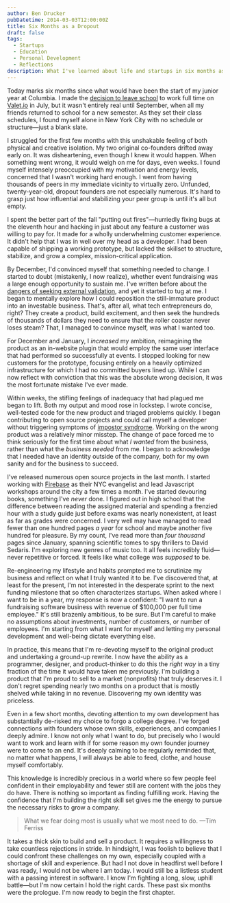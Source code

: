 ```yaml
---
author: Ben Drucker
pubDatetime: 2014-03-03T12:00:00Z
title: Six Months as a Dropout
draft: false
tags:
  - Startups
  - Education
  - Personal Development
  - Reflections
description: What I've learned about life and startups in six months as a full time founder and college dropout
---
```


Today marks six months since what would have been the start of my junior year at Columbia. I made the [decision to leave school](http://www.bendrucker.me/posts/going-all-in/) to work full time on [Valet.io](http://www.valet.io) in July, but it wasn't entirely real until September, when all my friends returned to school for a new semester. As they set their class schedules, I found myself alone in New York City with no schedule or structure—just a blank slate.

I struggled for the first few months with this unshakable feeling of both physical and creative isolation. My two original co-founders drifted away early on. It was disheartening, even though I knew it would happen. When something went wrong, it would weigh on me for days, even weeks. I found myself intensely preoccupied with my motivation and energy levels, concerned that I wasn't working hard enough. I went from having thousands of peers in my immediate vicinity to virtually zero. Unfunded, twenty-year-old, dropout founders are not especially numerous. It's hard to grasp just how influential and stabilizing your peer group is until it's all but empty. 

I spent the better part of the fall "putting out fires"—hurriedly fixing bugs at the eleventh hour and hacking in just about any feature a customer was willing to pay for. It made for a wholly underwhelming customer experience. It didn't help that I was in well over my head as a developer. I had been capable of shipping a working prototype, but lacked the skillset to structure, stabilize, and grow a complex, mission-critical application.

By December, I'd convinced myself that something needed to change. I started to doubt (mistakenly, I now realize), whether event fundraising was a large enough opportunity to sustain me. I've written before about the [dangers of seeking external validation](http://www.bendrucker.me/posts/why-i-didnt-apply-to-ycombinator/), and yet it started to tug at me. I began to mentally explore how I could reposition the still-immature product into an investable business. That's, after all, what tech entrepreneurs do, right? They create a product, build excitement, and then seek the hundreds of thousands of dollars they need to ensure that the roller coaster never loses steam? That, I managed to convince myself, was what I wanted too. 

For December and January, I *increased* my ambition, reimagining the product as an in-website plugin that would employ the same user interface that had performed so successfully at events. I stopped looking for new customers for the prototype, focusing entirely on a heavily optimized infrastructure for which I had no committed buyers lined up. While I can now reflect with conviction that this was the absolute wrong decision, it was the most fortunate mistake I've ever made. 

Within weeks, the stifling feelings of inadequacy that had plagued me began to lift. Both my output and mood rose in lockstep. I wrote concise, well-tested code for the new product and triaged problems quickly. I began contributing to open source projects and could call myself a developer without triggering symptoms of [impostor syndrome](http://en.wikipedia.org/wiki/Impostor_syndrome). Working on the wrong product was a relatively minor misstep. The change of pace forced me to think seriously for the first time about what *I wanted* from the business, rather than what the *business needed* from me. I began to acknowledge that I needed have an identity outside of the company, both for my own sanity and for the business to succeed. 

I've released numerous open source projects in the last month. I started working with [Firebase](http://firebase.com) as their NYC evangelist and lead Javascript workshops around the city a few times a month. I've started devouring books, something I've *never* done. I figured out in high school that the difference between reading the assigned material and spending a frenzied hour with a study guide just before exams was nearly nonexistent, at least as far as grades were concerned. I very well may have managed to read fewer than one hundred pages *a year* for school and maybe another five hundred for pleasure. By my count, I've read more than *four thousand* pages since January, spanning scientific tomes to spy thrillers to David Sedaris. I'm exploring new genres of music too. It all feels incredibly fluid—never repetitive or forced. It feels like what college was *supposed* to be. 

Re-engineering my lifestyle and habits prompted me to scrutinize my business and reflect on what I truly wanted it to be. I've discovered that, at least for the present, I'm not interested in the desperate sprint to the next funding milestone that so often characterizes startups. When asked where I want to be in a year, my response is now a confident: "I want to run a fundraising software business with revenue of $100,000 per full time employee." It's still brazenly ambitious, to be sure. But I'm careful to make no assumptions about investments, number of customers, or number of employees. I'm starting from what I want for myself and letting my personal development and well-being dictate everything else. 

In practice, this means that I'm re-devoting myself to the original product and undertaking a ground-up rewrite. I now have the ability as a programmer, designer, and product-thinker to do this the *right way* in a tiny fraction of the time it would have taken me previously. I'm building a product that I'm proud to sell to a market (nonprofits) that truly deserves it. I don't regret spending nearly two months on a product that is mostly shelved while taking in no revenue. Discovering my own identity was priceless. 

Even in a few short months, devoting attention to my own development has substantially de-risked my choice to forgo a college degree. I've forged connections with founders whose own skills, experiences, and companies I deeply admire. I know not only what I want to do, but precisely who I would want to work and learn with if for some reason my own founder journey were to come to an end. It's deeply calming to be regularly reminded that, no matter what happens, I will always be able to feed, clothe, and house myself comfortably. 

This knowledge is incredibly precious in a world where so few people feel confident in their employability and fewer still are content with the jobs they do have. There is nothing so important as finding fulfilling work. Having the confidence that I'm building the right skill set gives me the energy to pursue the necessary risks to grow a company. 

> What we fear doing most is usually what we most need to do. —Tim Ferriss

It takes a thick skin to build and sell a product. It requires a willingness to take countless rejections in stride. In hindsight, I was foolish to believe that I could confront these challenges on my own, especially coupled with a shortage of skill and experience. But had I not dove in headfirst well before I was ready, I would not be where I am today. I would still be a listless student with a passing interest in software. I know I'm fighting a long, slow, uphill battle—but I'm now certain I hold the right cards. These past six months were the prologue. I'm now ready to begin the first chapter. 